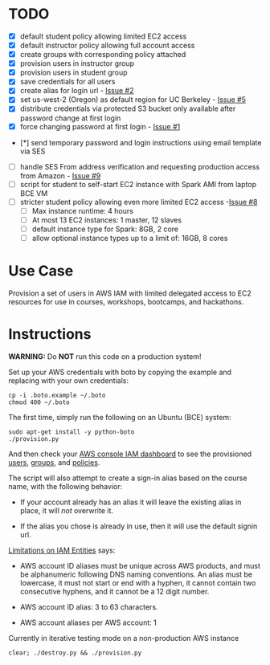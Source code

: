 # TODO
- [X] default student policy allowing limited EC2 access
- [X] default instructor policy allowing full account access
- [X] create groups with corresponding policy attached
- [X] provision users in instructor group
- [X] provision users in student group
- [X] save credentials for all users
- [X] create alias for login url - [Issue #2](https://github.com/ucberkeley/brc-experiments/issues/2)
- [X] set us-west-2 (Oregon) as default region for UC Berkeley - [Issue #5](https://github.com/ucberkeley/brc-experiments/issues/5)
- [X] distribute credentials via protected S3 bucket only available after password change at first login
- [X] force changing password at first login - [Issue #1](https://github.com/ucberkeley/brc-experiments/pull/1)
- [*] send temporary password and login instructions using email template via SES
- [ ] handle SES From address verification and requesting production access from Amazon - [Issue #9](https://github.com/ucberkeley/brc-experiments/issues/9)
- [ ] script for student to self-start EC2 instance with Spark AMI from laptop BCE VM
- [ ] stricter student policy allowing even more limited EC2 access -[Issue #8](https://github.com/ucberkeley/brc-experiments/issues/8)
  - [ ] Max instance runtime: 4 hours
  - [ ] At most 13 EC2 instances: 1 master, 12 slaves
  - [ ] default instance type for Spark: 8GB, 2 core
  - [ ] allow optional instance types up to a limit of: 16GB, 8 cores

# Use Case
Provision a set of users in AWS IAM with limited delegated access to
EC2 resources for use in courses, workshops, bootcamps, and hackathons.

# Instructions
**WARNING:** Do **NOT** run this code on a production system!

Set up your AWS credentials with boto by copying the example and
replacing with your own credentials:

    cp -i .boto.example ~/.boto
    chmod 400 ~/.boto

The first time, simply run the following on an Ubuntu (BCE) system:

    sudo apt-get install -y python-boto
    ./provision.py

And then check your [AWS console IAM
dashboard](https://console.aws.amazon.com/iam/home?#home) to see the
provisioned
[users](https://console.aws.amazon.com/iam/home?#users),
[groups](https://console.aws.amazon.com/iam/home?#groups),
and [policies](https://console.aws.amazon.com/iam/home?#groups/cloud101-fall-2014-students).

The script will also attempt to create a sign-in alias based on the
course name, with the following behavior:

- If your account already has an alias it will leave the existing
  alias in place, it will _not_ overwrite it.

- If the alias you chose is already in use, then it will use the
  default signin url.

[Limitations on IAM Entities](http://docs.aws.amazon.com/IAM/latest/UserGuide/LimitationsOnEntities.html) says:

- AWS account ID aliases must be unique across AWS products, and must
  be alphanumeric following DNS naming conventions. An alias must be
  lowercase, it must not start or end with a hyphen, it cannot contain
  two consecutive hyphens, and it cannot be a 12 digit number.

- AWS account ID alias: 3 to 63 characters.

- AWS account aliases per AWS account: 1

Currently in iterative testing mode on a non-production AWS instance

    clear; ./destroy.py && ./provision.py
